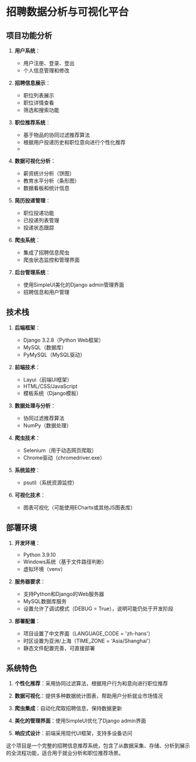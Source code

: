 # 招聘数据分析与可视化平台

## 项目功能分析

1. **用户系统**：
   - 用户注册、登录、登出
   - 个人信息管理和修改

2. **招聘信息展示**：
   - 职位列表展示
   - 职位详情查看
   - 筛选和搜索功能

3. **职位推荐系统**：
   - 基于物品的协同过滤推荐算法
   - 根据用户投递历史和职位意向进行个性化推荐
   - 
4. **数据可视化分析**：
   - 薪资统计分析（饼图）
   - 教育水平分析（条形图）
   - 数据看板和统计信息

5. **简历投递管理**：
   - 职位投递功能
   - 已投递列表管理
   - 投递状态跟踪

6. **爬虫系统**：
   - 集成了招聘信息爬虫
   - 爬虫状态监控和管理界面

7. **后台管理系统**：
   - 使用SimpleUI美化的Django admin管理界面
   - 招聘信息和用户管理

## 技术栈

1. **后端框架**：
   - Django 3.2.8（Python Web框架）
   - MySQL（数据库）
   - PyMySQL（MySQL驱动）

2. **前端技术**：
   - Layui（前端UI框架）
   - HTML/CSS/JavaScript
   - 模板系统（Django模板）

3. **数据处理与分析**：
   - 协同过滤推荐算法
   - NumPy（数据处理）

4. **爬虫技术**：
   - Selenium（用于动态网页爬取）
   - Chrome驱动（chromedriver.exe）

5. **系统监控**：
   - psutil（系统资源监控）

6. **可视化技术**：
   - 图表可视化（可能使用ECharts或其他JS图表库）


## 部署环境

1. **开发环境**：
   - Python 3.9.10
   - Windows系统（基于文件路径判断）
   - 虚拟环境（venv）

2. **服务器要求**：
   - 支持Python和Django的Web服务器
   - MySQL数据库服务
   - 设置允许了调试模式（DEBUG = True），说明可能仍处于开发阶段

3. **部署配置**：
   - 项目设置了中文界面（LANGUAGE_CODE = 'zh-hans'）
   - 时区设置为亚洲/上海（TIME_ZONE = 'Asia/Shanghai'）
   - 静态文件配置完善，可直接部署

## 系统特色

1. **个性化推荐**：采用协同过滤算法，根据用户行为和意向进行职位推荐

2. **数据可视化**：提供多种数据统计图表，帮助用户分析就业市场情况

3. **爬虫集成**：自动化爬取招聘信息，保持数据更新

4. **美化的管理界面**：使用SimpleUI优化了Django admin界面

5. **响应式设计**：前端采用现代UI框架，支持多设备访问

这个项目是一个完整的招聘信息推荐系统，包含了从数据采集、存储、分析到展示的全流程功能，适合用于就业分析和职位推荐场景。
